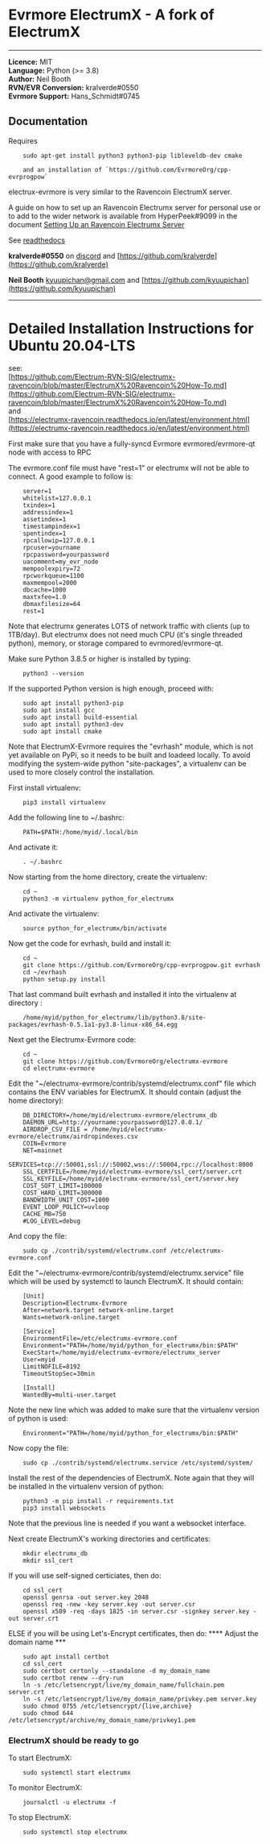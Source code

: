 
# Evrmore ElectrumX - A fork of ElectrumX

_______________________

**Licence:** MIT  
**Language:** Python (>= 3.8)  
**Author:** Neil Booth  
**RVN/EVR Conversion:** kralverde#0550  
**Evrmore Support:** Hans_Schmidt#0745

## Documentation


Requires 
```
    sudo apt-get install python3 python3-pip libleveldb-dev cmake

	and an installation of `https://github.com/EvrmoreOrg/cpp-evrprogpow`
```

electrux-evrmore is very similar to the Ravencoin ElectrumX server.

A guide on how to set up an Ravencoin Electrumx server for personal use or 
to add to the wider network is available from HyperPeek#9099 in the
document 
[Setting Up an Ravencoin Electrumx Server](https://github.com/Electrum-RVN-SIG/electrumx-ravencoin/blob/master/ElectrumX%20Ravencoin%20How-To.md)

See [readthedocs](https://electrumx-ravencoin.readthedocs.io)


**kralverde#0550** on [discord](https://discord.gg/VuubYncHz4)  and [https://github.com/kralverde](https://github.com/kralverde)

**Neil Booth**  [kyuupichan@gmail.com](kyuupichan@gmail.com)  and  [https://github.com/kyuupichan](https://github.com/kyuupichan)

__________________________________________


# Detailed Installation Instructions for Ubuntu 20.04-LTS

see:  
[https://github.com/Electrum-RVN-SIG/electrumx-ravencoin/blob/master/ElectrumX%20Ravencoin%20How-To.md](https://github.com/Electrum-RVN-SIG/electrumx-ravencoin/blob/master/ElectrumX%20Ravencoin%20How-To.md)  
and  
[https://electrumx-ravencoin.readthedocs.io/en/latest/environment.html](https://electrumx-ravencoin.readthedocs.io/en/latest/environment.html)


First make sure that you have a fully-syncd Evrmore evrmored/evrmore-qt node with access to RPC

The evrmore.conf file must have "rest=1" or electrumx will not be able to connect.
A good example to follow is:
```
    server=1
    whitelist=127.0.0.1
    txindex=1
    addressindex=1
    assetindex=1
    timestampindex=1
    spentindex=1
    rpcallowip=127.0.0.1
    rpcuser=yourname
    rpcpassword=yourpassword
    uacomment=my_evr_node
    mempoolexpiry=72
    rpcworkqueue=1100
    maxmempool=2000
    dbcache=1000
    maxtxfee=1.0
    dbmaxfilesize=64
    rest=1
```

Note that electrumx generates LOTS of network traffic with clients (up to 1TB/day). But electrumx does not need much CPU (it's single threaded python), memory, or storage compared to evrmored/evrmore-qt. 


Make sure Python 3.8.5 or higher is installed by typing:
```
    python3 --version
```

If the supported Python version is high enough, proceed with:

```
    sudo apt install python3-pip
    sudo apt install gcc
    sudo apt install build-essential
    sudo apt install python3-dev
    sudo apt install cmake
```


Note that ElectrumX-Evrmore requires the "evrhash" module, which is not yet available on PyPi, so it needs to be built and loadeed locally. To avoid modifying the system-wide python "site-packages", a virtualenv can be used to more closely control the installation.

First install virtualenv:
```
    pip3 install virtualenv
```

Add the following line to ~/.bashrc:
```
	PATH=$PATH:/home/myid/.local/bin
```

And activate it:
```
	. ~/.bashrc
```

Now starting from the home directory, create the virtualenv:
```
    cd ~
    python3 -m virtualenv python_for_electrumx
```

And activate the virtualenv:
```
    source python_for_electrumx/bin/activate
```

Now get the code for evrhash, build and install it:
```
	cd ~
	git clone https://github.com/EvrmoreOrg/cpp-evrprogpow.git evrhash
	cd ~/evrhash
	python setup.py install
```

That last command built evrhash and installed it into the virtualenv at directory : 
```
    /home/myid/python_for_electrumx/lib/python3.8/site-packages/evrhash-0.5.1a1-py3.8-linux-x86_64.egg
```


Next get the Electrumx-Evrmore code:
```
	cd ~
	git clone https://github.com/EvrmoreOrg/electrumx-evrmore
	cd electrumx-evrmore
```

Edit the "~/electrumx-evrmore/contrib/systemd/electrumx.conf" file which contains the ENV variables
for ElectrumX. It should contain (adjust the home directory):
```
	DB_DIRECTORY=/home/myid/electrumx-evrmore/electrumx_db
	DAEMON_URL=http://yourname:yourpassword@127.0.0.1/
	AIRDROP_CSV_FILE = /home/myid/electrumx-evrmore/electrumx/airdropindexes.csv
	COIN=Evrmore
	NET=mainnet
	SERVICES=tcp://:50001,ssl://:50002,wss://:50004,rpc://localhost:8000
	SSL_CERTFILE=/home/myid/electrumx-evrmore/ssl_cert/server.crt
	SSL_KEYFILE=/home/myid/electrumx-evrmore/ssl_cert/server.key
	COST_SOFT_LIMIT=100000
	COST_HARD_LIMIT=300000
	BANDWIDTH_UNIT_COST=1000
	EVENT_LOOP_POLICY=uvloop
	CACHE_MB=750
	#LOG_LEVEL=debug
```

And copy the file:
```
	sudo cp ./contrib/systemd/electrumx.conf /etc/electrumx-evrmore.conf
```

Edit the "~/electrumx-evrmore/contrib/systemd/electrumx.service" file which will be used by
systemctl to launch ElectrumX. It should contain:
```
	[Unit]
	Description=Electrumx-Evrmore
	After=network.target network-online.target
	Wants=network-online.target

	[Service]
	EnvironmentFile=/etc/electrumx-evrmore.conf
	Environment="PATH=/home/myid/python_for_electrumx/bin:$PATH"
	ExecStart=/home/myid/electrumx-evrmore/electrumx_server
	User=myid
	LimitNOFILE=8192
	TimeoutStopSec=30min

	[Install]
	WantedBy=multi-user.target
```

Note the new line which was added to make sure that the virtualenv version of python is used:
```
	Environment="PATH=/home/myid/python_for_electrumx/bin:$PATH"
```

Now copy the file:
```
	sudo cp ./contrib/systemd/electrumx.service /etc/systemd/system/
```

Install the rest of the dependencies of ElectrumX. Note again that they will be installed
in the virtualenv version of python:
```
	python3 -m pip install -r requirements.txt
	pip3 install websockets
```
Note that the previous line is needed if you want a websocket interface.

Next create ElectrumX's working directories and certificates:
```
	mkdir electrumx_db
	mkdir ssl_cert
```

If you will use self-signed certiciates, then do:
```
	cd ssl_cert
	openssl genrsa -out server.key 2048
	openssl req -new -key server.key -out server.csr
	openssl x509 -req -days 1825 -in server.csr -signkey server.key -out server.crt
```
ELSE if you will be using Let's-Encrypt certificates, then do:
	**** Adjust the domain name ***
```	
	sudo apt install certbot
	cd ssl_cert	
	sudo certbot certonly --standalone -d my_domain_name
	sudo certbot renew --dry-run
	ln -s /etc/letsencrypt/live/my_domain_name/fullchain.pem server.crt
	ln -s /etc/letsencrypt/live/my_domain_name/privkey.pem server.key
	sudo chmod 0755 /etc/letsencrypt/{live,archive}
	sudo chmod 644 /etc/letsencrypt/archive/my_domain_name/privkey1.pem
```


### ElectrumX should be ready to go

To start ElectrumX:
```
	sudo systemctl start electrumx
```

To monitor ElectrumX:
```
	journalctl -u electrumx -f
```

To stop ElectrumX:
```
	sudo systemctl stop electrumx
```
